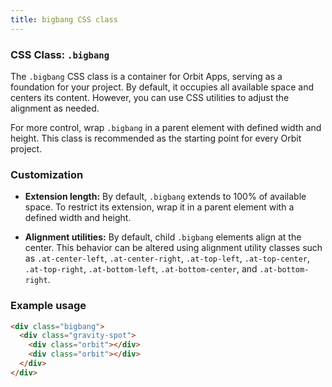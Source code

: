 ```yaml
---
title: bigbang CSS class
---
```

### CSS Class: `.bigbang`

The `.bigbang` CSS class is a container for Orbit Apps, serving as a foundation for your project. By default, it occupies all available space and centers its content. However, you can use CSS utilities to adjust the alignment as needed.

For more control, wrap `.bigbang` in a parent element with defined width and height. This class is recommended as the starting point for every Orbit project.

### Customization

- **Extension length:** By default, `.bigbang` extends to 100% of available space. To restrict its extension, wrap it in a parent element with a defined width and height.

- **Alignment utilities:** By default, child `.bigbang` elements align at the center. This behavior can be altered using alignment utility classes such as `.at-center-left`, `.at-center-right`, `.at-top-left`, `.at-top-center`, `.at-top-right`, `.at-bottom-left`, `.at-bottom-center`, and `.at-bottom-right`.

### Example usage

```html
<div class="bigbang">
  <div class="gravity-spot">
    <div class="orbit"></div>
    <div class="orbit"></div>
  </div>
</div>
```

